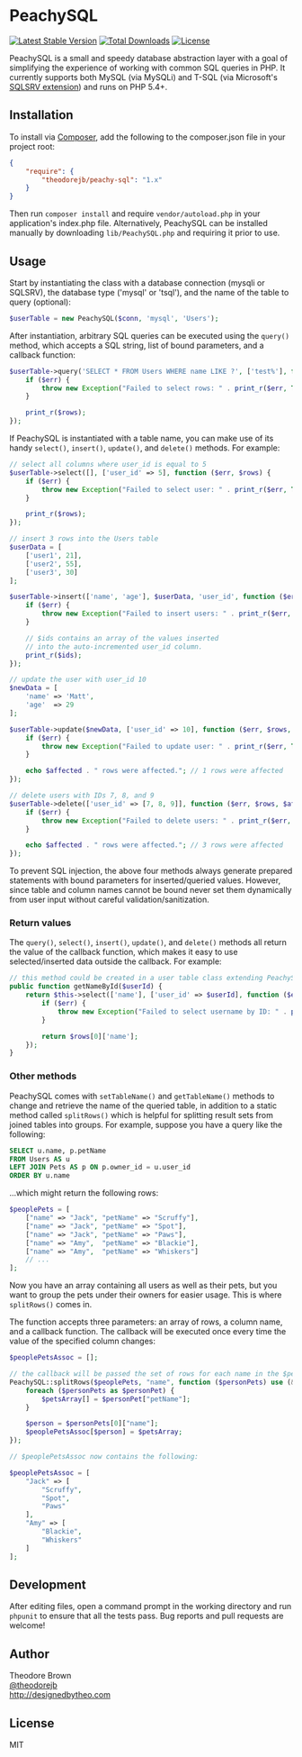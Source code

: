 # PeachySQL

[![Latest Stable Version](https://poser.pugx.org/theodorejb/peachy-sql/v/stable.png)](https://packagist.org/packages/theodorejb/peachy-sql) [![Total Downloads](https://poser.pugx.org/theodorejb/peachy-sql/downloads.png)](https://packagist.org/packages/theodorejb/peachy-sql) [![License](https://poser.pugx.org/theodorejb/peachy-sql/license.png)](https://packagist.org/packages/theodorejb/peachy-sql)

PeachySQL is a small and speedy database abstraction layer with a goal of simplifying the experience of working with common SQL queries in PHP. It currently supports both MySQL (via MySQLi) and T-SQL (via Microsoft's [SQLSRV extension](http://www.php.net/manual/en/book.sqlsrv.php)) and runs on PHP 5.4+.

## Installation

To install via [Composer](https://getcomposer.org/), add the following to the composer.json file in your project root:

```json
{
    "require": {
        "theodorejb/peachy-sql": "1.x"
    }
}
```

Then run `composer install` and require `vendor/autoload.php` in your application's index.php file. Alternatively, PeachySQL can be installed manually by downloading `lib/PeachySQL.php` and requiring it prior to use.

## Usage

Start by instantiating the class with a database connection (mysqli or SQLSRV), the database type ('mysql' or 'tsql'), and the name of the table to query (optional):

```php
$userTable = new PeachySQL($conn, 'mysql', 'Users');
```

After instantiation, arbitrary SQL queries can be executed using the `query()` method, which accepts a SQL string, list of bound parameters, and a callback function:

```php
$userTable->query('SELECT * FROM Users WHERE name LIKE ?', ['test%'], function ($err, $rows) {
    if ($err) {
        throw new Exception("Failed to select rows: " . print_r($err, TRUE));
    }

    print_r($rows);
});
```

If PeachySQL is instantiated with a table name, you can make use of its handy `select()`, `insert()`, `update()`, and `delete()` methods. For example:

```php
// select all columns where user_id is equal to 5
$userTable->select([], ['user_id' => 5], function ($err, $rows) {
    if ($err) {
        throw new Exception("Failed to select user: " . print_r($err, TRUE));
    }

    print_r($rows);
});

// insert 3 rows into the Users table
$userData = [
    ['user1', 21],
    ['user2', 55],
    ['user3', 30]
];

$userTable->insert(['name', 'age'], $userData, 'user_id', function ($err, $ids) {
    if ($err) {
        throw new Exception("Failed to insert users: " . print_r($err, TRUE));
    }

    // $ids contains an array of the values inserted 
    // into the auto-incremented user_id column.
    print_r($ids);
});

// update the user with user_id 10
$newData = [
    'name' => 'Matt',
    'age'  => 29
];

$userTable->update($newData, ['user_id' => 10], function ($err, $rows, $affected) {
    if ($err) {
        throw new Exception("Failed to update user: " . print_r($err, TRUE));
    }

    echo $affected . " rows were affected."; // 1 rows were affected
});

// delete users with IDs 7, 8, and 9
$userTable->delete(['user_id' => [7, 8, 9]], function ($err, $rows, $affected) {
    if ($err) {
        throw new Exception("Failed to delete users: " . print_r($err, TRUE));
    }

    echo $affected . " rows were affected."; // 3 rows were affected
});
```

To prevent SQL injection, the above four methods always generate prepared statements with bound parameters for inserted/queried values. However, since table and column names cannot be bound never set them dynamically from user input without careful validation/sanitization.

### Return values

The `query()`, `select()`, `insert()`, `update()`, and `delete()` methods all return the value of the callback function, which makes it easy to use selected/inserted data outside the callback. For example:

```php
// this method could be created in a user table class extending PeachySQL 
public function getNameById($userId) {
    return $this->select(['name'], ['user_id' => $userId], function ($err, $rows) {
	    if ($err) {
	        throw new Exception("Failed to select username by ID: " . print_r($err, TRUE));
	    }

	    return $rows[0]['name'];
	});
}
```

### Other methods

PeachySQL comes with `setTableName()` and `getTableName()` methods to change and retrieve the name of the queried table, in addition to a static method called `splitRows()` which is helpful for splitting result sets from joined tables into groups. For example, suppose you have a query like the following:

```sql
SELECT u.name, p.petName
FROM Users AS u
LEFT JOIN Pets AS p ON p.owner_id = u.user_id
ORDER BY u.name
```

...which might return the following rows:

```php
$peoplePets = [
    ["name" => "Jack", "petName" => "Scruffy"],
    ["name" => "Jack", "petName" => "Spot"],
    ["name" => "Jack", "petName" => "Paws"],
    ["name" => "Amy",  "petName" => "Blackie"],
    ["name" => "Amy",  "petName" => "Whiskers"]
    // ...
];
```

Now you have an array containing all users as well as their pets, but you want to group the pets under their owners for easier usage. This is where `splitRows()` comes in. 

The function accepts three parameters: an array of rows, a column name, and a callback function. The callback will be executed once every time the value of the specified column changes:

```php
$peoplePetsAssoc = [];

// the callback will be passed the set of rows for each name in the $peoplePets array  
PeachySQL::splitRows($peoplePets, "name", function ($personPets) use (&$peoplePetsAssoc) {
    foreach ($personPets as $personPet) {
        $petsArray[] = $personPet["petName"];
    }

    $person = $personPets[0]["name"];
    $peoplePetsAssoc[$person] = $petsArray;
});

// $peoplePetsAssoc now contains the following:

$peoplePetsAssoc = [
    "Jack" => [
        "Scruffy",
        "Spot",
        "Paws"
    ],
    "Amy" => [
        "Blackie",
        "Whiskers"
    ]
];
```

## Development

After editing files, open a command prompt in the working directory and run `phpunit` to ensure that all the tests pass. Bug reports and pull requests are welcome!

## Author

Theodore Brown  
[@theodorejb](https://twitter.com/theodorejb)  
<http://designedbytheo.com>

## License

MIT
